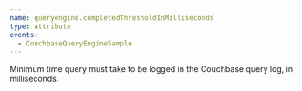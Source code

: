 ```yaml
---
name: queryengine.completedThresholdInMilliseconds
type: attribute
events:
  - CouchbaseQueryEngineSample
---
```


Minimum time query must take to be logged in the Couchbase query log, in milliseconds.